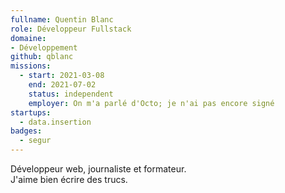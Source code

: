 ```yaml
---
fullname: Quentin Blanc
role: Développeur Fullstack
domaine:
- Développement
github: qblanc
missions:
  - start: 2021-03-08
    end: 2021-07-02
    status: independent
    employer: On m'a parlé d'Octo; je n'ai pas encore signé
startups:
  - data.insertion
badges:
  - segur
---
```


Développeur web, journaliste et formateur.  
J'aime bien écrire des trucs.

